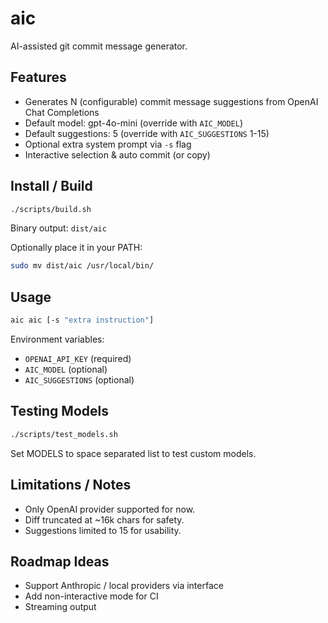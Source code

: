 # aic

AI-assisted git commit message generator.

## Features

- Generates N (configurable) commit message suggestions from OpenAI Chat Completions
- Default model: gpt-4o-mini (override with `AIC_MODEL`)
- Default suggestions: 5 (override with `AIC_SUGGESTIONS` 1-15)
- Optional extra system prompt via `-s` flag
- Interactive selection & auto commit (or copy)

## Install / Build

```bash
./scripts/build.sh
```

Binary output: `dist/aic`

Optionally place it in your PATH:

```bash
sudo mv dist/aic /usr/local/bin/
```

## Usage

```bash
aic aic [-s "extra instruction"]
```

Environment variables:

- `OPENAI_API_KEY` (required)
- `AIC_MODEL` (optional)
- `AIC_SUGGESTIONS` (optional)

## Testing Models

```bash
./scripts/test_models.sh
```

Set MODELS to space separated list to test custom models.

## Limitations / Notes

- Only OpenAI provider supported for now.
- Diff truncated at ~16k chars for safety.
- Suggestions limited to 15 for usability.

## Roadmap Ideas

- Support Anthropic / local providers via interface
- Add non-interactive mode for CI
- Streaming output
